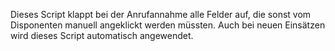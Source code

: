 Dieses Script klappt bei der Anrufannahme alle Felder auf, die sonst vom Disponenten manuell angeklickt werden müssten. Auch bei neuen Einsätzen wird dieses Script automatisch angewendet. 